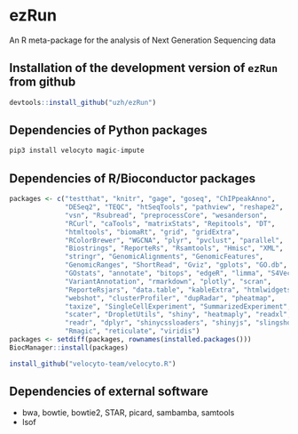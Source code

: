 # ezRun
An R meta-package for the analysis of Next Generation Sequencing data

## Installation of the development version of `ezRun` from github

```R
devtools::install_github("uzh/ezRun")
```
## Dependencies of Python packages
```Python
pip3 install velocyto magic-impute
```

## Dependencies of R/Bioconductor packages
```R
packages <- c("testthat", "knitr", "gage", "goseq", "ChIPpeakAnno", 
              "DESeq2", "TEQC", "htSeqTools", "pathview", "reshape2", 
              "vsn", "Rsubread", "preprocessCore", "wesanderson",
              "RCurl", "caTools", "matrixStats", "Repitools", "DT", 
              "htmltools", "biomaRt", "grid", "gridExtra",
              "RColorBrewer", "WGCNA", "plyr", "pvclust", "parallel", 
              "Biostrings", "ReporteRs", "Rsamtools", "Hmisc", "XML", 
              "stringr", "GenomicAlignments", "GenomicFeatures",
              "GenomicRanges", "ShortRead", "Gviz", "gplots", "GO.db", 
              "GOstats", "annotate", "bitops", "edgeR", "limma", "S4Vectors",
              "VariantAnnotation", "rmarkdown", "plotly", "scran",
              "ReporteRsjars", "data.table", "kableExtra", "htmlwidgets",
              "webshot", "clusterProfiler", "dupRadar", "pheatmap",
              "taxize", "SingleCellExperiment", "SummarizedExperiment",
              "scater", "DropletUtils", "shiny", "heatmaply", "readxl",
              "readr", "dplyr", "shinycssloaders", "shinyjs", "slingshot",
              "Rmagic", "reticulate", "viridis")
packages <- setdiff(packages, rownames(installed.packages()))
BiocManager::install(packages)

install_github("velocyto-team/velocyto.R")
```

## Dependencies of external software
* bwa, bowtie, bowtie2, STAR, picard, sambamba, samtools
* lsof
